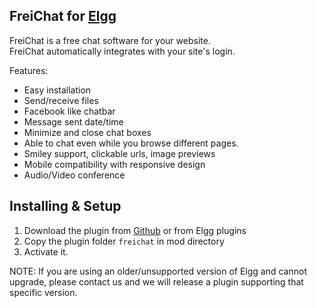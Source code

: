 ## FreiChat for [Elgg](https://elgg.org)

FreiChat is a free chat software for your website.  
FreiChat automatically integrates with your site's login.

Features:

 -  Easy installation 
 -  Send/receive files
 -  Facebook like chatbar
 -  Message sent date/time 
 -  Minimize and close chat boxes
 -  Able to chat even while you browse different pages.
 -  Smiley support, clickable urls, image previews
 -  Mobile compatibility with responsive design
 -  Audio/Video conference

## Installing & Setup
1. Download the plugin from [Github](https://github.com/evnix/freichat-integrations/releases) or from Elgg plugins
2. Copy the plugin folder `freichat` in mod directory
3. Activate it.
 

NOTE: If you are using an older/unsupported version of Elgg and cannot upgrade, please contact us and we will release 
a plugin supporting that specific version.